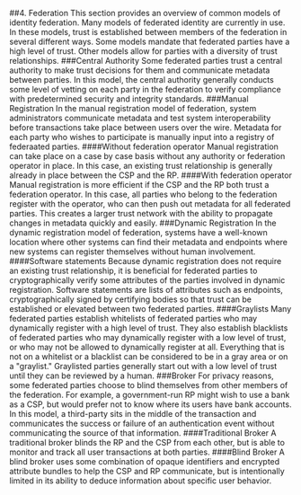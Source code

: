 ##4. Federation
This section provides an overview of common models of identity federation. Many models of federated identity are currently in use. In these models, trust is established between members of the federation in several different ways. Some models mandate that federated parties have a high level of trust. Other models allow for parties with a diversity of trust relationships.
###Central Authority
Some federated parties trust a central authority to make trust decisions for them and communicate metadata between parties. In this model, the central authority generally conducts some level of vetting on each party in the federation to verify compliance with predetermined security and integrity standards.
###Manual Registration
In the manual registration model of federation, system administrators communicate metadata and test system interoperability before transactions take place between users over the wire. Metadata for each party who wishes to participate is manually input into a registry of federaated parties.
####Without federation operator
Manual registration can take place on a case by case basis without any authority or federation operator in place. In this case, an existing trust relationship is generally already in place between the CSP and the RP. 
####With federation operator
Manual registration is more efficient if the CSP and the RP both trust a federation operator. In this case, all parties who belong to the federation register with the operator, who can then push out metadata for all federated parties. This creates a larger trust network with the ability to propagate changes in metadata quickly and easily.
###Dynamic Registration
In the dynamic registration model of federation, systems have a well-known location where other systems can find their metadata and endpoints where new systems can register themselves without human involvement.
####Software statements
Because dynamic registration does not require an existing trust relationship, it is beneficial for federated parties to cryptographically verify some attributes of the parties involved in dynamic registration. Software statements are lists of attributes such as endpoints, cryptographically signed by certifying bodies so that trust can be established or elevated between two federated parties.
####Graylists
Many federated parties establish whitelists of federated parties who may dynamically register with a high level of trust. They also establish blacklists of federated parties who may dynamically register with a low level of trust, or who may not be allowed to dynamically register at all. Everything that is not on a whitelist or a blacklist can be considered to be in a gray area or on a "graylist." Graylisted parties generally start out with a low level of trust until they can be reviewed by a human.
###Broker
For privacy reasons, some federated parties choose to blind themselves from other members of the federation. For example, a government-run RP might wish to use a bank as a CSP, but would prefer not to know where its users have bank accounts. In this model, a third-party sits in the middle of the transaction and communicates the success or failure of an authentication event without communicating the source of that information.
####Traditional Broker
A traditional broker blinds the RP and the CSP from each other, but is able to monitor and track all user transactions at both parties.
####Blind Broker
A blind broker uses some combination of opaque identifiers and encrypted attribute bundles to help the CSP and RP communicate, but is intentionally limited in its ability to deduce information about specific user behavior.

